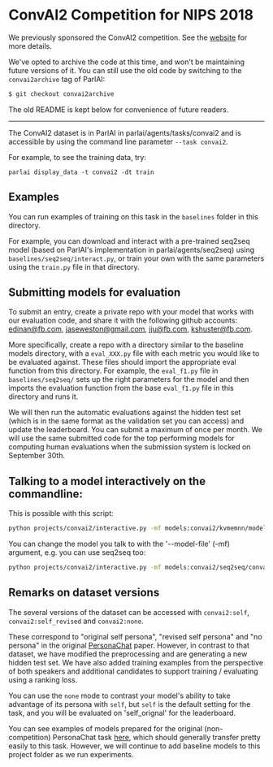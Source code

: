 # ConvAI2 Competition for NIPS 2018

We previously sponsored the ConvAI2 competition.
See the [website](http://convai.io/) for more details.

We've opted to archive the code at this time, and won't be maintaining future versions
of it. You can still use the old code by switching to the `convai2archive` tag of
ParlAI:

```bash
$ git checkout convai2archive
```

The old README is kept below for convenience of future readers.

-------

The ConvAI2 dataset is in ParlAI in parlai/agents/tasks/convai2 and is accessible by using the command line parameter `--task convai2`.

For example, to see the training data, try:
```
parlai display_data -t convai2 -dt train
```


## Examples

You can run examples of training on this task in the `baselines` folder in this directory.

For example, you can download and interact with a pre-trained seq2seq model (based on ParlAI's implementation in parlai/agents/seq2seq) using `baselines/seq2seq/interact.py`, or train your own with the same parameters using the `train.py` file in that directory.


## Submitting models for evaluation

To submit an entry, create a private repo with your model that works with our evaluation code, and share it with the following github accounts: edinan@fb.com, jaseweston@gmail.com, jju@fb.com, kshuster@fb.com.

More specifically, create a repo with a directory similar to the baseline models directory, with a `eval_XXX.py` file with each metric you would like to be evaluated against. These files should import the appropriate eval function from this directory. For example, the `eval_f1.py` file in `baselines/seq2seq/` sets up the right parameters for the model and then imports the evaluation function from the base `eval_f1.py` file in this directory and runs it.

We will then run the automatic evaluations against the hidden test set (which is in the same format as the validation set you can access) and update the leaderboard.
You can submit a maximum of once per month.
We will use the same submitted code for the top performing models for computing human evaluations when the submission system is locked on September 30th.

## Talking to a model interactively on the commandline:

This is possible with this script:

```bash
python projects/convai2/interactive.py -mf models:convai2/kvmemnn/model
```

You can change the model you talk to with the '--model-file' (-mf) argument, e.g. you can use seq2seq too:

```bash
python projects/convai2/interactive.py -mf models:convai2/seq2seq/convai2_self_seq2seq_model -m legacy:seq2seq:0
```

## Remarks on dataset versions

The several versions of the dataset can be accessed with `convai2:self`, `convai2:self_revised` and `convai2:none`.

These correspond to "original self persona", "revised self persona" and "no persona" in the original [PersonaChat](https://arxiv.org/pdf/1801.07243.pdf) paper.
However, in contrast to that dataset, we have modified the preprocessing and are generating a new hidden test set. We have also added training examples from the perspective of both speakers and additional candidates to support training / evaluating using a ranking loss.

You can use the `none` mode to contrast your model's ability to take advantage of its persona with `self`, but `self` is the default setting for the task, and you will be evaluated on 'self_orignal' for the leaderboard.

You can see examples of models prepared for the original (non-competition) PersonaChat task [here](https://github.com/facebookresearch/ParlAI/tree/main/projects/personachat), which should generally transfer pretty easily to this task. However, we will continue to add baseline models to this project folder as we run experiments.
